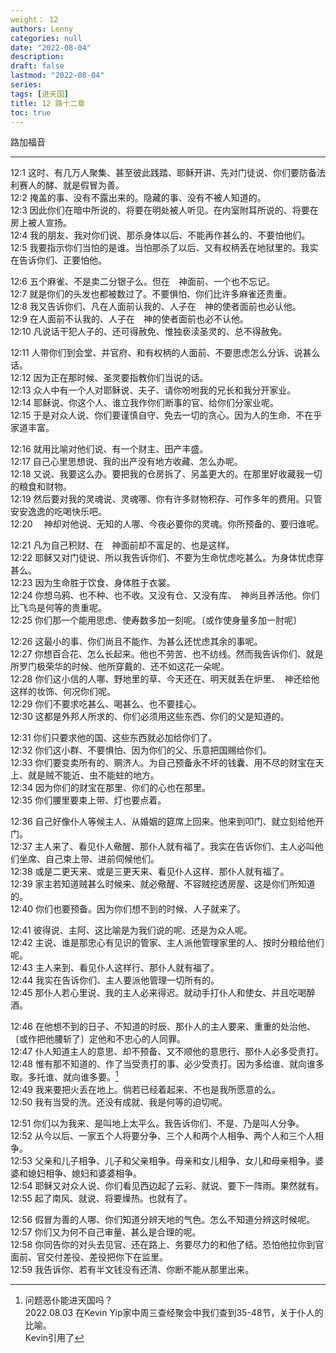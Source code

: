 ```yaml
---
weight： 12
authors: Lenny 
categories: null
date: "2022-08-04"
description: 
draft: false
lastmod: "2022-08-04"
series: 
tags: [进天国]
title: 12 路十二章
toc: true
---
```

路加福音
<!--more-->
---
12:1 这时、有几万人聚集、甚至彼此践踏、耶稣开讲、先对门徒说、你们要防备法利赛人的酵、就是假冒为善。  
12:2 掩盖的事、没有不露出来的。隐藏的事、没有不被人知道的。  
12:3 因此你们在暗中所说的、将要在明处被人听见。在内室附耳所说的、将要在房上被人宣扬。  
12:4 我的朋友、我对你们说、那杀身体以后、不能再作甚么的、不要怕他们。  
12:5 我要指示你们当怕的是谁。当怕那杀了以后、又有权柄丢在地狱里的。我实在告诉你们、正要怕他。  

12:6 五个麻雀、不是卖二分银子么。但在　神面前、一个也不忘记。  
12:7 就是你们的头发也都被数过了。不要惧怕、你们比许多麻雀还贵重。  
12:8 我又告诉你们、凡在人面前认我的、人子在　神的使者面前也必认他。  
12:9 在人面前不认我的、人子在　神的使者面前也必不认他。  
12:10 凡说话干犯人子的、还可得赦免、惟独亵渎圣灵的、总不得赦免。  

12:11 人带你们到会堂、并官府、和有权柄的人面前、不要思虑怎么分诉、说甚么话。  
12:12 因为正在那时候、圣灵要指教你们当说的话。  
12:13 众人中有一个人对耶稣说、夫子、请你吩咐我的兄长和我分开家业。  
12:14 耶稣说、你这个人、谁立我作你们断事的官、给你们分家业呢。  
12:15 于是对众人说、你们要谨慎自守、免去一切的贪心。因为人的生命、不在乎家道丰富。  

12:16 就用比喻对他们说、有一个财主、田产丰盛。  
12:17 自己心里思想说、我的出产没有地方收藏、怎么办呢。  
12:18 又说、我要这么办。要把我的仓房拆了、另盖更大的。在那里好收藏我一切的粮食和财物。  
12:19 然后要对我的灵魂说、灵魂哪、你有许多财物积存、可作多年的费用。只管安安逸逸的吃喝快乐吧。  
12:20 　神却对他说、无知的人哪、今夜必要你的灵魂。你所预备的、要归谁呢。  

12:21 凡为自己积财、在　神面前却不富足的、也是这样。  
12:22 耶稣又对门徒说、所以我告诉你们、不要为生命忧虑吃甚么。为身体忧虑穿甚么。  
12:23 因为生命胜于饮食、身体胜于衣裳。  
12:24 你想乌鸦、也不种、也不收。又没有仓、又没有库、　神尚且养活他。你们比飞鸟是何等的贵重呢。  
12:25 你们那一个能用思虑、使寿数多加一刻呢。〔或作使身量多加一肘呢〕

12:26 这最小的事、你们尚且不能作、为甚么还忧虑其余的事呢。  
12:27 你想百合花、怎么长起来。他也不劳苦、也不纺线。然而我告诉你们、就是所罗门极荣华的时候、他所穿戴的、还不如这花一朵呢。  
12:28 你们这小信的人哪、野地里的草、今天还在、明天就丢在炉里、　神还给他这样的妆饰、何况你们呢。  
12:29 你们不要求吃甚么、喝甚么、也不要挂心。  
12:30 这都是外邦人所求的、你们必须用这些东西、你们的父是知道的。  

12:31 你们只要求他的国、这些东西就必加给你们了。  
12:32 你们这小群、不要惧怕、因为你们的父、乐意把国赐给你们。  
12:33 你们要变卖所有的、赒济人。为自己预备永不坏的钱囊、用不尽的财宝在天上、就是贼不能近、虫不能蛀的地方。  
12:34 因为你们的财宝在那里、你们的心也在那里。  
12:35 你们腰里要束上带、灯也要点着。  

12:36 自己好像仆人等候主人、从婚姻的筵席上回来。他来到叩门、就立刻给他开门。  
12:37 主人来了、看见仆人儆醒、那仆人就有福了。我实在告诉你们、主人必叫他们坐席、自己束上带、进前伺候他们。  
12:38 或是二更天来、或是三更天来、看见仆人这样、那仆人就有福了。  
12:39 家主若知道贼甚么时候来、就必儆醒、不容贼挖透房屋、这是你们所知道的。  
12:40 你们也要预备。因为你们想不到的时候、人子就来了。  

12:41 彼得说、主阿、这比喻是为我们说的呢、还是为众人呢。  
12:42 主说、谁是那忠心有见识的管家、主人派他管理家里的人、按时分粮给他们呢。  
12:43 主人来到、看见仆人这样行、那仆人就有福了。  
12:44 我实在告诉你们、主人要派他管理一切所有的。  
12:45 那仆人若心里说、我的主人必来得迟。就动手打仆人和使女、并且吃喝醉酒。  

12:46 在他想不到的日子、不知道的时辰、那仆人的主人要来、重重的处治他、〔或作把他腰斩了〕定他和不忠心的人同罪。  
12:47 仆人知道主人的意思、却不预备、又不顺他的意思行、那仆人必多受责打。  
12:48 惟有那不知道的、作了当受责打的事、必少受责打。因为多给谁、就向谁多取。多托谁、就向谁多要。[^1]  
12:49 我来要把火丢在地上。倘若已经着起来、不也是我所愿意的么。  
12:50 我有当受的洗。还没有成就、我是何等的迫切呢。  

12:51 你们以为我来、是叫地上太平么。我告诉你们、不是、乃是叫人分争。  
12:52 从今以后、一家五个人将要分争、三个人和两个人相争、两个人和三个人相争。  
12:53 父亲和儿子相争、儿子和父亲相争。母亲和女儿相争、女儿和母亲相争。婆婆和媳妇相争、媳妇和婆婆相争。  
12:54 耶稣又对众人说、你们看见西边起了云彩、就说、要下一阵雨。果然就有。  
12:55 起了南风、就说、将要燥热。也就有了。  

12:56 假冒为善的人哪、你们知道分辨天地的气色。怎么不知道分辨这时候呢。  
12:57 你们又为何不自己审量、甚么是合理的呢。  
12:58 你同告你的对头去见官、还在路上、务要尽力的和他了结。恐怕他拉你到官面前、官交付差役、差役把你下在监里。  
12:59 我告诉你、若有半文钱没有还清、你断不能从那里出来。  

[^1]: 问题恶仆能进天国吗？  
2022.08.03 在Kevin Yip家中周三查经聚会中我们查到35-48节，关于仆人的比喻。  
Kevin引用了




